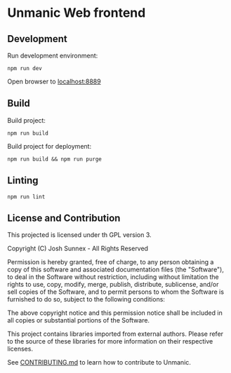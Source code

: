 # Unmanic Web frontend

## Development

Run development environment:

```
npm run dev
```

Open browser to [localhost:8889](http://localhost:8889/)

## Build

Build project:

```
npm run build
```

Build project for deployment:

```
npm run build && npm run purge
```

## Linting

```
npm run lint
```

## License and Contribution

This projected is licensed under th GPL version 3.

Copyright (C) Josh Sunnex - All Rights Reserved

Permission is hereby granted, free of charge, to any person obtaining a copy
of this software and associated documentation files (the "Software"), to deal
in the Software without restriction, including without limitation the rights
to use, copy, modify, merge, publish, distribute, sublicense, and/or sell
copies of the Software, and to permit persons to whom the Software is
furnished to do so, subject to the following conditions:

The above copyright notice and this permission notice shall be included in all
copies or substantial portions of the Software.

This project contains libraries imported from external authors.
Please refer to the source of these libraries for more information on their respective licenses.

See [CONTRIBUTING.md](docs/CONTRIBUTING.md) to learn how to contribute to Unmanic.
